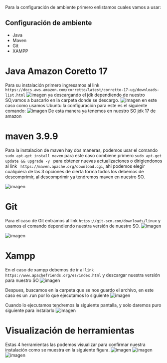 Para la configuración de ambiente primero enlistamos cuales vamos a usar:

## Configuración de ambiente
- Java  
- Maven  
- Git  
- XAMPP  


# Java Amazon Coretto 17
Para su instalación primero ingresamos al link ``` https://docs.aws.amazon.com/corretto/latest/corretto-17-ug/downloads-list.html ``` 
![imagen](https://github.com/user-attachments/assets/7e707755-bca8-4244-822c-289092ced44e)
ya descargando el jdk dependiendo de nuestro SO,vamos a buscarlo en la carpeta donde se descargo.
![imagen](https://github.com/user-attachments/assets/ce2f6750-d734-4f75-a8e1-25be116c3be0)
en este caso como usamos Ubuntu la configuración para este es el siguiente comando:
![imagen](https://github.com/user-attachments/assets/aade4a06-8e20-4ba1-ace8-e515f6ff11d9)
De esta manera ya tenemos en nuestro SO jdk 17 de amazon
# maven 3.9.9
Para la instalacion de maven hay dos maneras, podemos usar el comando  ```sudo apt-get install maven``` para este caso combiene primero ```sudo apt-get update && upgrade -y ``` para obtener nuevas actualizaciones  o dirigiendonos al link ``` https://maven.apache.org/download.cgi```, ahi podemos elegir cualquiera de las 3 opciones de cierta forma todos los debemos de descomprimir, al descomprimir ya tendremos maven en nuestro SO.

![imagen](https://github.com/user-attachments/assets/3b77395f-9555-4a41-9ad3-cb0ef44a5d04)

# Git
Para el caso de Git entramos al link ```https://git-scm.com/downloads/linux``` y usamos el comando dependiendo nuestra versión de nuestro SO.
![imagen](https://github.com/user-attachments/assets/5dc95307-3ac6-44e6-a9b6-1fec5fdcd118)

![imagen](https://github.com/user-attachments/assets/0c6e7c0d-a3c3-4dfa-b3fe-6012e2d582b0)


# Xampp
En el caso de xampp debemos de ir al ```link https://www.apachefriends.org/es/index.html``` y descargar nuestra versión para nuestro SO
![imagen](https://github.com/user-attachments/assets/be977a07-f48b-4422-8b46-672d4ba8db83)

Despues, buscamos en la carpeta que se nos guardo el archivo, en este caso es un .run por lo que ejecutamos lo siguiente 
![imagen](https://github.com/user-attachments/assets/6cfb2023-81b1-4b6f-b4ea-5a93dae0aa6a)

Cuando lo ejecutamos tendremos la siguiente pantalla, y solo daremos puro siguiente para instalarlo
![imagen](https://github.com/user-attachments/assets/c4313c3a-4fae-424b-84d7-6485a71d1296)


# Visualización de herramientas
Estas 4 herramientas las podemos visualizar para confirmar nuestra instalación como se muestra en la siguiente figura.
![imagen](https://github.com/user-attachments/assets/8b53cb5f-12dc-4437-9e09-3ba7f3cd68c3)
![imagen](https://github.com/user-attachments/assets/66cbb48b-0aba-48bf-97f8-a17806d97afa)
![imagen](https://github.com/user-attachments/assets/acfca12c-dc46-41cd-add3-c6bd04462aa5)



